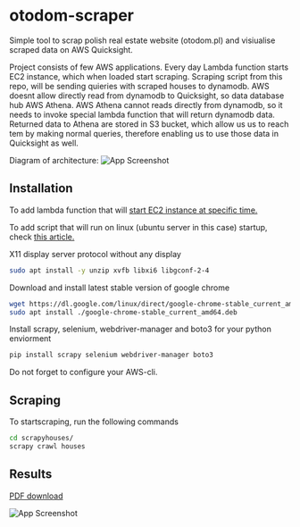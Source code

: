
# otodom-scraper

Simple tool to scrap polish real estate website (otodom.pl) and visiualise scraped data on AWS Quicksight.

Project consists of few AWS applications. 
Every day Lambda function starts EC2 instance, which when loaded start scraping. Scraping script from this repo, will be sending quieries with scraped houses to dynamodb.
AWS doesnt allow directly read from dynamodb to Quicksight, so data database hub AWS Athena. AWS Athena cannot reads directly from dynamodb, so it needs to invoke special lambda function that will return dynamodb data.
Returned data to Athena are stored in S3 bucket, which allow us us to reach tem by making normal queries, therefore enabling us to use those data in Quicksight as well.  
 
Diagram of architecture:
![App Screenshot](https://publicmichalczysz.s3.eu-central-1.amazonaws.com/otodom-scraper-diagram.png)
## Installation
To add lambda function that will [start EC2 instance at specific time.](https://aws.amazon.com/premiumsupport/knowledge-center/start-stop-lambda-eventbridge/)

To add script that will run on linux (ubuntu server in this case) startup, check [this article.](https://linuxconfig.org/how-to-run-script-on-startup-on-ubuntu-22-04-jammy-jellyfish-server-desktop)

X11 display server protocol without any display
```bash
sudo apt install -y unzip xvfb libxi6 libgconf-2-4
```
Download and install latest stable version of google chrome
```bash
wget https://dl.google.com/linux/direct/google-chrome-stable_current_amd64.deb
sudo apt install ./google-chrome-stable_current_amd64.deb
```
Install scrapy, selenium, webdriver-manager and boto3 for your python enviorment 
```bash
pip install scrapy selenium webdriver-manager boto3
```

Do not forget to configure your AWS-cli.
## Scraping

To startscraping, run the following commands

```bash
cd scrapyhouses/
scrapy crawl houses
```

## Results
[PDF download](https://publicmichalczysz.s3.eu-central-1.amazonaws.com/QuickSightDash.pdf)

![App Screenshot](https://publicmichalczysz.s3.eu-central-1.amazonaws.com/QuickSightOutput.png)

